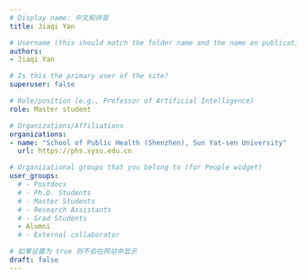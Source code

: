 ```yaml
---
# Display name: 中文和拼音
title: Jiaqi Yan

# Username (this should match the folder name and the name on publications)
authors:
- Jiaqi Yan

# Is this the primary user of the site?
superuser: false

# Role/position (e.g., Professor of Artificial Intelligence)
role: Master student

# Organizations/Affiliations
organizations:
- name: "School of Public Health (Shenzhen), Sun Yat-sen University" 
  url: https://phs.sysu.edu.cn

# Organizational groups that you belong to (for People widget)
user_groups:
  # - Postdocs
  # - Ph.D. Students
  # - Master Students
  # - Research Assistants
  # - Grad Students
  - Alumni
  # - External collaborator

# 如果设置为 true 则不会在网站中显示
draft: false
---
```





